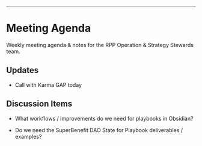 ---

# Meeting Agenda

Weekly meeting agenda & notes for the RPP Operation & Strategy Stewards team.

## Updates

- Call with Karma GAP today

## Discussion Items

- What workflows / improvements do we need for playbooks in Obsidian?

- Do we need the SuperBenefit DAO State for Playbook deliverables / examples?
